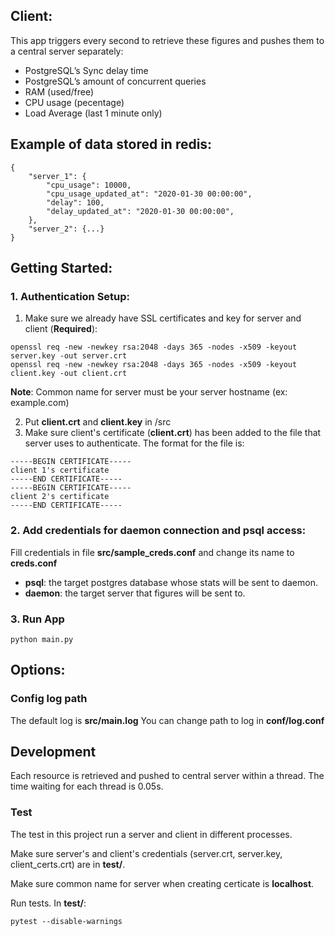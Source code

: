 ## Client:

This app triggers every second to retrieve these figures and pushes them to a central server separately:
- PostgreSQL’s Sync delay time
- PostgreSQL’s amount of concurrent queries
- RAM (used/free)
- CPU usage (pecentage)
- Load Average (last 1 minute only)


## Example of data stored in redis:
```
{
    "server_1": {
        "cpu_usage": 10000,
        "cpu_usage_updated_at": "2020-01-30 00:00:00",
        "delay": 100,
        "delay_updated_at": "2020-01-30 00:00:00",
    },
    "server_2": {...}
}
```

## Getting Started:

### 1. Authentication Setup:

1. Make sure we already have SSL certificates and key for server and client (**Required**):
```
openssl req -new -newkey rsa:2048 -days 365 -nodes -x509 -keyout server.key -out server.crt
openssl req -new -newkey rsa:2048 -days 365 -nodes -x509 -keyout client.key -out client.crt
```

**Note**: Common name for server must be your server hostname (ex: example.com)

2. Put **client.crt** and **client.key** in /src
3. Make sure client's certificate (**client.crt**) has been added to the file that server uses to authenticate. The format for the file is:

```
-----BEGIN CERTIFICATE-----
client 1's certificate
-----END CERTIFICATE-----
-----BEGIN CERTIFICATE-----
client 2's certificate
-----END CERTIFICATE-----
```

### 2. Add credentials for daemon connection and psql access:
Fill credentials in file **src/sample_creds.conf** and change its name to **creds.conf**

- **psql**: the target postgres database whose stats will be sent to daemon.
- **daemon**: the target server that figures will be sent to.


### 3. Run App
```
python main.py
```

## Options:
### Config log path
The default log is **src/main.log**
You can change path to log in **conf/log.conf**

## Development

Each resource is retrieved and pushed to central server within a thread. The time waiting for each thread is 0.05s.

### Test
The test in this project run a server and client in different processes.

Make sure server's and client's credentials (server.crt, server.key, client_certs.crt) are in **test/**.

Make sure common name for server when creating certicate is **localhost**.

Run tests. In **test/**:
```
pytest --disable-warnings
```
